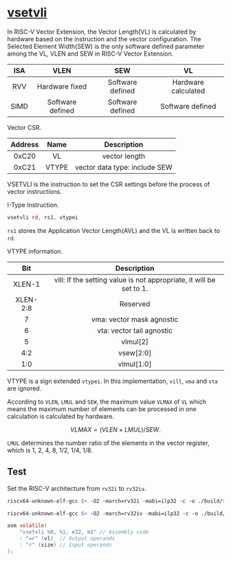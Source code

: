 # [vsetvli](../src/main/scala/vsetvli)

In RISC-V Vector Extension, the Vector Length(VL) is calculated by hardware based on the instruction and the vector configuration.
The Selected Element Width(SEW) is the only software defined parameter among the VL, VLEN and SEW in RISC-V Vector Extension.

| ISA  | VLEN             | SEW              | VL                  |
| :-:  | :-:              | :-:              | :-:                 |
| RVV  | Hardware fixed   | Software defined | Hardware calculated |
| SIMD | Software defined | Software defined | Software defined    |

Vector CSR.

| Address | Name  | Description                   |
| :-:     | :-:   | :-:                           |
| 0xC20   | VL    | vector length                 |
| 0xC21   | VTYPE | vector data type: include SEW |

VSETVLI is the instruction to set the CSR settings before the process of vector instructions.

I-Type Instruction.

```asm
vsetvli rd, rs1, vtypei
```

`rs1` stores the Application Vector Length(AVL) and the VL is written back to `rd`.

VTYPE information.

| Bit      | Description                                                         |
| :-:      | :-:                                                                 |
| XLEN-1   | vill: If the setting value is not appropriate, it will be set to 1. |
| XLEN-2:8 | Reserved                                                            |
| 7        | vma: vector mask agnostic                                           |
| 6        | vta: vector tail agnostic                                           |
| 5        | vlmul[2]                                                            |
| 4:2      | vsew[2:0]                                                           |
| 1:0      | vlmul[1:0]                                                          |

VTYPE is a sign extended `vtypei`.
In this implementation, `vill`, `vma` and `vta` are ignored.

According to `VLEN`, `LMUL` and `SEW`, the maximum value `VLMAX` of `VL` which means the maximum number of elements can be processed in one calculation is calculated by hardware.

$$
VLMAX = (VLEN \times LMUL) / SEW.
$$

`LMUL` determines the number ratio of the elements in the vector register, which is 1, 2, 4, 8, 1/2, 1/4, 1/8.

## Test

Set the RISC-V architecture from `rv32i` to `rv32iv`.

```makefile
riscv64-unknown-elf-gcc $< -O2 -march=rv32i -mabi=ilp32 -c -o ./build/$@.o
```

```makefile
riscv64-unknown-elf-gcc $< -O2 -march=rv32iv -mabi=ilp32 -c -o ./build/$@.o
```

```c
asm volatile(
    "vsetvli %0, %1, e32, m1" // Assembly code
    : "=r" (vl)  // Output operands
    : "r" (size) // Input operands
);
```
